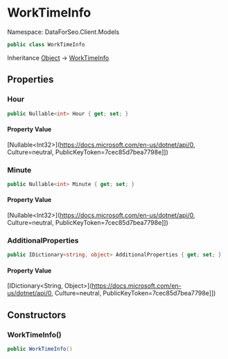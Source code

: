 # WorkTimeInfo

Namespace: DataForSeo.Client.Models

```csharp
public class WorkTimeInfo
```

Inheritance [Object](https://docs.microsoft.com/en-us/dotnet/api/Object) → [WorkTimeInfo](./WorkTimeInfo.md)

## Properties

### **Hour**

```csharp
public Nullable<int> Hour { get; set; }
```

#### Property Value

[Nullable&lt;Int32&gt;](https://docs.microsoft.com/en-us/dotnet/api/0, Culture=neutral, PublicKeyToken=7cec85d7bea7798e]])<br>

### **Minute**

```csharp
public Nullable<int> Minute { get; set; }
```

#### Property Value

[Nullable&lt;Int32&gt;](https://docs.microsoft.com/en-us/dotnet/api/0, Culture=neutral, PublicKeyToken=7cec85d7bea7798e]])<br>

### **AdditionalProperties**

```csharp
public IDictionary<string, object> AdditionalProperties { get; set; }
```

#### Property Value

[IDictionary&lt;String, Object&gt;](https://docs.microsoft.com/en-us/dotnet/api/0, Culture=neutral, PublicKeyToken=7cec85d7bea7798e]])<br>

## Constructors

### **WorkTimeInfo()**

```csharp
public WorkTimeInfo()
```
